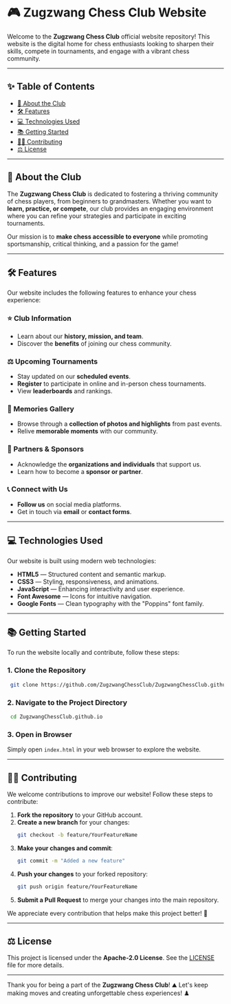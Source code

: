 # 🎮 Zugzwang Chess Club Website

Welcome to the **Zugzwang Chess Club** official website repository! This website is the digital home for chess enthusiasts looking to sharpen their skills, compete in tournaments, and engage with a vibrant chess community.

---

## ✨ Table of Contents
- [🔄 About the Club](#-about-the-club)
- [🛠️ Features](#-features)
- [💻 Technologies Used](#-technologies-used)
- [📚 Getting Started](#-getting-started)
- [👨‍💼 Contributing](#-contributing)
- [⚖️ License](#-license)

---

## 🔄 About the Club
The **Zugzwang Chess Club** is dedicated to fostering a thriving community of chess players, from beginners to grandmasters. Whether you want to **learn, practice, or compete**, our club provides an engaging environment where you can refine your strategies and participate in exciting tournaments.

Our mission is to **make chess accessible to everyone** while promoting sportsmanship, critical thinking, and a passion for the game!

---

## 🛠️ Features
Our website includes the following features to enhance your chess experience:

### ⭐ Club Information
- Learn about our **history, mission, and team**.
- Discover the **benefits** of joining our chess community.

### ⚖️ Upcoming Tournaments
- Stay updated on our **scheduled events**.
- **Register** to participate in online and in-person chess tournaments.
- View **leaderboards** and rankings.

### 📸 Memories Gallery
- Browse through a **collection of photos and highlights** from past events.
- Relive **memorable moments** with our community.

### 👥 Partners & Sponsors
- Acknowledge the **organizations and individuals** that support us.
- Learn how to become a **sponsor or partner**.

### 📞 Connect with Us
- **Follow us** on social media platforms.
- Get in touch via **email** or **contact forms**.

---

## 💻 Technologies Used
Our website is built using modern web technologies:
- **HTML5** — Structured content and semantic markup.
- **CSS3** — Styling, responsiveness, and animations.
- **JavaScript** — Enhancing interactivity and user experience.
- **Font Awesome** — Icons for intuitive navigation.
- **Google Fonts** — Clean typography with the "Poppins" font family.

---

## 📚 Getting Started
To run the website locally and contribute, follow these steps:

### 1. Clone the Repository
```sh
 git clone https://github.com/ZugzwangChessClub/ZugzwangChessClub.github.io.git
```

### 2. Navigate to the Project Directory
```sh
 cd ZugzwangChessClub.github.io
```

### 3. Open in Browser
Simply open `index.html` in your web browser to explore the website.

---

## 👨‍💼 Contributing
We welcome contributions to improve our website! Follow these steps to contribute:

1. **Fork the repository** to your GitHub account.
2. **Create a new branch** for your changes:
   ```sh
   git checkout -b feature/YourFeatureName
   ```
3. **Make your changes and commit**:
   ```sh
   git commit -m "Added a new feature"
   ```
4. **Push your changes** to your forked repository:
   ```sh
   git push origin feature/YourFeatureName
   ```
5. **Submit a Pull Request** to merge your changes into the main repository.

We appreciate every contribution that helps make this project better! 🌟

---

## ⚖️ License
This project is licensed under the **Apache-2.0 License**. See the [LICENSE](LICENSE) file for more details.

---

Thank you for being a part of the **Zugzwang Chess Club**! ⛰️ Let's keep making moves and creating unforgettable chess experiences! ♟️

